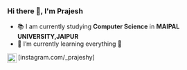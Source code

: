 ### Hi there 👋, I'm Prajesh


- 📚 I am currently studying **Computer Science** in **MAIPAL UNIVERSITY,JAIPUR**
- 📖 I’m currently learning everything 🤣
 
[<img align="left" alt="prajeshy | Instagram" width="22px" src="https://cdn.jsdelivr.net/npm/simple-icons@v3/icons/instagram.svg">instagram.com/_prajeshy]
          
            
